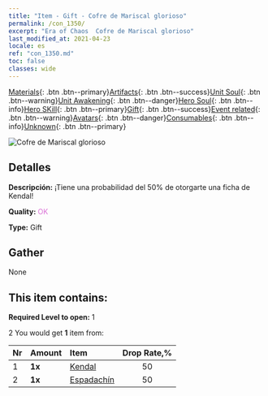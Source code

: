 ```yaml
---
title: "Item - Gift - Cofre de Mariscal glorioso"
permalink: /con_1350/
excerpt: "Era of Chaos  Cofre de Mariscal glorioso"
last_modified_at: 2021-04-23
locale: es
ref: "con_1350.md"
toc: false
classes: wide
---
```

 [Materials](/ItemsES/){: .btn .btn--primary}[Artifacts](/ItemsES/Artifacts/){: .btn .btn--success}[Unit Soul](/ItemsES/UnitSoul/){: .btn .btn--warning}[Unit Awakening](/ItemsES/UnitAwakening/){: .btn .btn--danger}[Hero Soul](/ItemsES/HeroSoul/){: .btn .btn--info}[Hero SKill](/ItemsES/HeroSkill/){: .btn .btn--primary}[Gift](/ItemsES/Gift/){: .btn .btn--success}[Event related](/ItemsES/Events/){: .btn .btn--warning}[Avatars](/ItemsES/Avatars/){: .btn .btn--danger}[Consumables](/ItemsES/Consumables/){: .btn .btn--info}[Unknown](/ItemsES/Unknown/){: .btn .btn--primary}

 ![Cofre de Mariscal glorioso](/images/t/i_906027.png)

## Detalles
 **Descripción:** ¡Tiene una probabilidad del 50% de otorgarte una ficha de Kendal!

 **Quality:** <span style="color: #DA70D6">OK</span>

 **Type:** Gift

## Gather

  None

## This item contains:

 **Required Level to open:** 1

 2 You would get **1** item  from:

  | Nr | Amount |     Item    | Drop Rate,% |
  |:---|:-------|:------------|:---------:|
  | 1 |  **1x** | [Kendal](/ItemsES/her_363/) | 50 | 
  | 2 |  **1x** | [Espadachín](/ItemsES/unt_193/) | 50 | 
